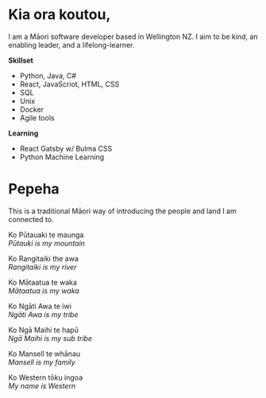 # Kia ora koutou,

I am a Māori software developer based in Wellington NZ. I aim to be kind, an enabling leader, and a lifelong-learner.

**Skillset**

- Python, Java, C#
- React, JavaScriot, HTML, CSS
- SQL
- Unix
- Docker
- Agile tools

**Learning**

- React Gatsby w/ Bulma CSS
- Python Machine Learning

# Pepeha

This is a traditional Māori way of introducing the people and land I am connected to.

Ko Pūtauaki te maunga    
*Pūtauki is my mountain*

Ko Rangitaiki the awa    
*Rangitaiki is my river*

Ko Mātaatua te waka    
*Mātaatua is my waka*

Ko Ngāti Awa te iwi    
*Ngāti Awa is my tribe*

Ko Ngā Maihi te hapū    
*Ngā Maihi is my sub tribe*

Ko Mansell te whānau    
*Mansell is my family*

Ko Western tōku ingoa    
*My name is Western*
